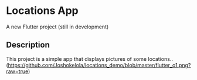 # Locations App

A new Flutter project (still in development)

## Description

This project is a simple app that displays pictures of some locations..
(https://github.com/Joshokelola/locations_demo/blob/master/flutter_o1.png?raw=true)
